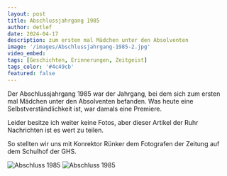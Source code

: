 ```yaml
---
layout: post
title: Abschlussjahrgang 1985
author: detlef
date: 2024-04-17
description: zum ersten mal Mädchen unter den Absolventen
image: '/images/Abschlussjahrgang-1985-2.jpg'
video_embed: 
tags: [Geschichten, Erinnerungen, Zeitgeist]
tags_color: '#4c49cb'
featured: false
---
```


Der Abschlussjahrgang 1985 war der Jahrgang, bei dem sich zum ersten mal Mädchen unter den Absolventen befanden. Was heute eine Selbstverständlichkeit ist, war damals eine Premiere.

Leider besitze ich weiter keine Fotos, aber dieser Artikel der Ruhr Nachrichten ist es wert zu teilen.

So stellten wir uns mit Konrektor Rünker dem Fotografen der Zeitung auf dem Schulhof der GHS.

<img src="{{site.baseurl}}/images/Abschlussjahrgang-1985.jpg" loading="lazy" alt="Abschluss 1985">

<img src="{{site.baseurl}}/images/Abschlussjahrgang-1985-3.jpg" loading="lazy" alt="Abschluss 1985">